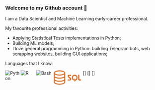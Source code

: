 ### Welcome to my Github account 👋

I am a Data Scientist and Machine Learning early-career professional. 

My favourite professional activities:
- Applying Statistical Tests implementations in Python; 
- Building ML models; 
- I love general programming in Python: building Telegram bots, web scrapping websites, building GUI applications; 


Languages that I know:    

<img align="left" alt="Python" width="50px" src="https://github.com/vzem19/vzem19/blob/b9645cc1336a3ea15136406e8d046c0e8691e185/PythonLogo3.png" />
[<img align="left" alt="R" width="50px" src="https://github.com/vzem19/vzem19/blob/8b9598391a2975c73ca016613bbd015ea7f390b2/RLogo.png" />]
[<img align="left" alt="Bash" width="50px" src="https://github.com/vzem19/vzem19/blob/128fc3c67999a7c318bf975c546b116f58e41020/BashLogo.png" />]
[<img align="left" alt="SQL" width="100px" src="https://github.com/EvgeniiZorin/EvgeniiZorin/blob/c666747c28cc1b6fbbb22e5c283168af63679130/Sql_data_base_with_logo.png" />]
